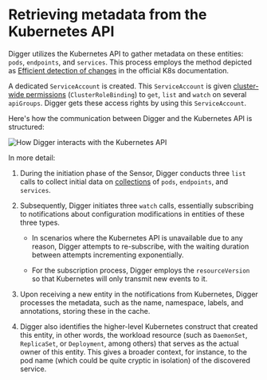 # Retrieving metadata from the Kubernetes API

Digger utilizes the Kubernetes API to gather metadata on these entities: `pods`, `endpoints`, and `services`. This process employs the method depicted as [Efficient detection of changes](https://kubernetes.io/docs/reference/using-api/api-concepts/#efficient-detection-of-changes) in the official K8s documentation.

A dedicated `ServiceAccount` is created. This `ServiceAccount` is given [cluster-wide permissions](https://github.com/soverenio/helm-charts/blob/master/charts/soveren-agent/templates/digger-rbac.yaml) (`ClusterRoleBinding`) to `get`, `list` and `watch` on several `apiGroups`. Digger gets these access rights by using this `ServiceAccount`.

Here's how the communication between Digger and the Kubernetes API is structured:

![How Digger interacts with the Kubernetes API](../../img/architecture/k8s-metadata-watching.png "How Digger interacts with the Kubernetes API")

In more detail:

1. During the initiation phase of the Sensor, Digger conducts three `list` calls to collect initial data on [collections](https://kubernetes.io/docs/reference/using-api/api-concepts/#collections) of `pods`, `endpoints`, and `services`.

2. Subsequently, Digger initiates three `watch` calls, essentially subscribing to notifications about configuration modifications in entities of these three types.

    * In scenarios where the Kubernetes API is unavailable due to any reason, Digger attempts to re-subscribe, with the waiting duration between attempts incrementing exponentially.

    * For the subscription process, Digger employs the `resourceVersion` so that Kubernetes will only transmit new events to it.

3. Upon receiving a new entity in the notifications from Kubernetes, Digger processes the metadata, such as the name, namespace, labels, and annotations, storing these in the cache.

5. Digger also identifies the higher-level Kubernetes construct that created this entity, in other words, the workload resource (such as `DaemonSet`, `ReplicaSet`, or `Deployment`, among others) that serves as the actual owner of this entity. This gives a broader context, for instance, to the pod name (which could be quite cryptic in isolation) of the discovered service.
